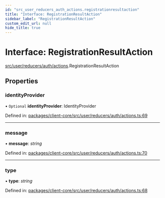 ```yaml
---
id: "src_user_reducers_auth_actions.registrationresultaction"
title: "Interface: RegistrationResultAction"
sidebar_label: "RegistrationResultAction"
custom_edit_url: null
hide_title: true
---
```


# Interface: RegistrationResultAction

[src/user/reducers/auth/actions](../modules/src_user_reducers_auth_actions.md).RegistrationResultAction

## Properties

### identityProvider

• `Optional` **identityProvider**: IdentityProvider

Defined in: [packages/client-core/src/user/reducers/auth/actions.ts:69](https://github.com/xr3ngine/xr3ngine/blob/2d83606b6/packages/client-core/src/user/reducers/auth/actions.ts#L69)

___

### message

• **message**: *string*

Defined in: [packages/client-core/src/user/reducers/auth/actions.ts:70](https://github.com/xr3ngine/xr3ngine/blob/2d83606b6/packages/client-core/src/user/reducers/auth/actions.ts#L70)

___

### type

• **type**: *string*

Defined in: [packages/client-core/src/user/reducers/auth/actions.ts:68](https://github.com/xr3ngine/xr3ngine/blob/2d83606b6/packages/client-core/src/user/reducers/auth/actions.ts#L68)
